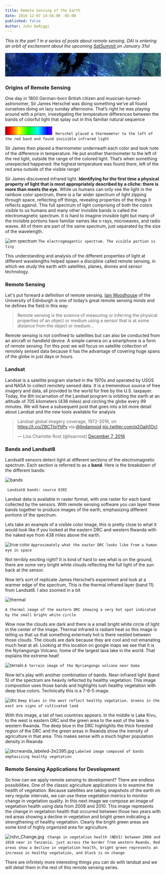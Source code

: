 ```yaml
---
title: Remote Sensing of the Earth
date: 2016-12-07 14:56:00 -05:00
published: false
Author: John DeRiggi
---
```


*This is the part 1 in a series of posts about remote sensing. DAI is entering an orbit of excitement about the upcoming [SatSummit ](https://satsummit.io/) on January 31st*

<!--more --> 

![header](/uploads/header-d3ef31.jpg)

### Origins of Remote Sensing

One day in 1800 German-born British citizen and musician-turned-astronomer, Sir James Herschel was doing something we’ve all found ourselves doing on lazy sunday afternoons. That’s right he was playing around with a prism, investigating the temperature differences between the bands of colorful light that splay out in this familiar natural sequence
 
![roygbiv](/uploads/roygbiv.jpg)
``` Herschel placed a thermometer to the left of the red band and found invisible infrared light```

Sir James then placed a thermometer underneath each color and took note of the difference in temperature. He put another thermometer to the left of the red light, outside the range of the colored light. That’s when something unexpected happened: the highest temperature was found there, left of the red area outside of the visible range! 

Sir James discovered infrared light. **Identifying for the first time a physical property of light that is most appropriately described by a cliche: there is more than meets the eye.** While us humans can only see the light in the rainbow color spectrum, there is a far wider spectrum of light zipping through space, reflecting off things, revealing properties of the things it reflects against. This full spectrum of light comprising of both the colors visible to us humans and many other invisible bands is called the electromagnetic spectrum. It is hard to imagine invisible light but many of the invisible portions have familiar names like x-rays, microwaves, and radio waves. All of them are part of the same spectrum, just separated by the size of the wavelength.

![em spectrum](/uploads/emspectrum.jpg)
```The electrogmagentic spectrum. The visible portion is tiny```

This understanding and analysis of the different properties of light at different wavelengths helped spawn a discipline called remote sensing, in which we study the earth with satellites, planes, drones and sensor technology.

### Remote Sensing
Let's put forward a definition of remote sensing. [Iain Woodhouse](https://twitter.com/fortiain) of the University of Edinburgh is one of today’s great remote sensing minds and he defines the field in this way: 

> Remote sensing is the science of measuring or inferring the physical properties of an object or medium using a sensor that is at some distance from the object or medium...

Remote sensing is not confined to satellites but can also be conducted from an aircraft or handleld device. A simple camera on a smartphone is a form of remote sensing. For this post we will focus on satellite collection of remotely sensed data because it has the advantage of covering huge spans of the globe in just days or hours. 

### Landsat
Landsat is a satellite program started in the 1970s and operated by USGS and NASA to collect remotely sensed data. It is a tremendous source of free imagery and data, all provided to the world for free by the U.S. taxpayer. Today, the 8th incarnation of the Landsat program is orbiting the earth at an altitude of 705 kilometers (438 miles) and circling the globe every 99 minutes. We will have a subsequent post that goes into a bit more detail about Landsat and the new tools available for analysis

<blockquote class="twitter-tweet" data-lang="en"><p lang="en" dir="ltr">Landsat global imagery coverage, 1972-2016, on <a href="https://t.co/ZBCTIqYhPv">https://t.co/ZBCTIqYhPv</a> via <a href="https://twitter.com/lindamood">@lindamood</a> <a href="https://t.co/q2Oajh1OcI">pic.twitter.com/q2Oajh1OcI</a></p>&mdash; Lisa Charlotte Rost (@lisacrost) <a href="https://twitter.com/lisacrost/status/806562547193221121">December 7, 2016</a></blockquote>
<script async src="//platform.twitter.com/widgets.js" charset="utf-8"></script>

### Bands and Landsat8
Landsat8 sensors detect light at different sections of the electromagnetic spectrum. Each section is referred to as a **band**. Here is the breakdown of the different bands:

![bands](/uploads/landsat8bands.JPG)

``` Landsat8 bands: source ESRI```

Landsat data is available in raster format, with one raster for each band collected by the sensors. With remote sensing software you can layer these bands together to produce images of the earth, emphasizing different portions of the spectrum.

Lets take an example of a visible color image, this is pretty close to what it would look like if you looked at the eastern DRC and western Rwanda with the naked eye from 438 miles above the earth.

![true color](/uploads/432image.jpg)
```Approximately what the easter DRC looks like from a human eye in space```

Not terribly exciting right? It is kind of hard to see what is on the ground, there are some very bright white clouds reflecting the full light of the sun back at the sensor.

Now let’s sort of replicate James Herschel’s experiment and look at a warmer edge of the spectrum, This is the thermal infrared layer (band 11) from Landsat8. I also zoomed in a bit

![thermal](/uploads/thermal.jpg)

```A thermal image of the eastern DRC showing a very hot spot indicated by the small bright white circle```

Wow now the clouds are dark and there is a small bright white circle of light in the center of the image. Thermal infrared is radiant heat so this image is telling us that us that something extermely hot is there nestled between those clouds. The clouds are dark because they are cool and not emanating much heat at all. Looking at this location on google maps we see that it is the Nyriangongo Volcano, home of the largest lava lake in the world. That explains the extreme heat!

![terrain](/uploads/terrain.jpg)
``` A terrain image of the Nyriangongo volcano near Goma ```

Now let's play with another combination of bands. Near-infrared light (band 5) of the spectrum are heavily reflected by healthy vegetation. This image composition uses those bands and highlights lush healthy vegetation with deep blue colors. Technically this is a 7-6-5 image. 

![drc](/uploads/drcrwanda.jpg)
``` Deep blues in the west reflect healthy vegetation. Greens in the east are signs of cultivated land ```

With this image, a tail of two countries appears. In the middle is Lake Kivu, to the west is eastern DRC and the green area to the east of the lake is western Rwanda. The deep blue in the DRC highlighits the thick forested region of the DRC and the green areas in Rwanda show the inensity of agriculture in that area. This makes sense with a much higher population density in Rwanda

![drcrwanda_labeled-2e2395.jpg](/uploads/drcrwanda_labeled-2e2395.jpg)
``` Labeled image composed of bands emphasizing healthy vegetation ```
### Remote Sensing Applications for Development
So how can we apply remote sensing to development? There are endless possibilities. One of the classic agriculture applications is to examine the health of vegetation. Because satellites are taking snapshots of the earth on very regular intervals, we can use these vegetation metrics to monitor change in vegetation quality. In this next image we compose an image of vegetation health using data from 2008 and 2010. This image represents the change in vegetation health that occurred between those two years with red areas showing a decline in vegetation and bright green indicating a strengthening of healthy vegetation. Clearly the bright green areas are some kind of highly organized area for agriculture.
 
![ndvi_Change.jpg](/uploads/ndvi_Change.jpg)
``` Change in vegetation health (NDVI) between 2008 and 2010 near in Tanzania, just across the border from western Rwanda. Red areas show a decline in vegetation health, bright green represents an increase in healthy vegetation, and black is no change```

There are infinitely more interesting things you can do with landsat and we will detail them in the rest of this remote sensing series. 

